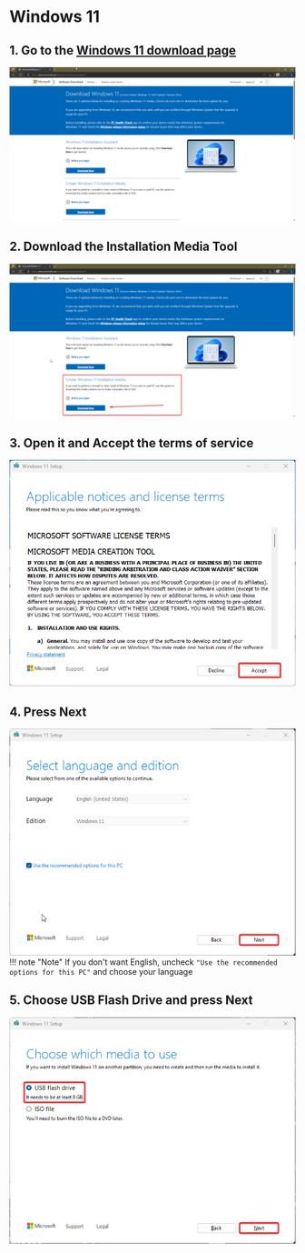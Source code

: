 # Windows 11
## 1. Go to the [Windows 11 download page](https://www.microsoft.com/software-download/windows11)
![](attachments/05212023-1.png)
## 2. Download the Installation Media Tool
![](attachments/05212023-2.png)
## 3. Open it and Accept the terms of service
![](attachments/05212023-6.png)
## 4. Press Next
![](attachments/05212023-8.png)
!!! note "Note"
	If you don't want English, uncheck `"Use the recommended options for this PC"` and choose your language
## 5. Choose USB Flash Drive and press Next
![](attachments/05212023-9.png)
## 